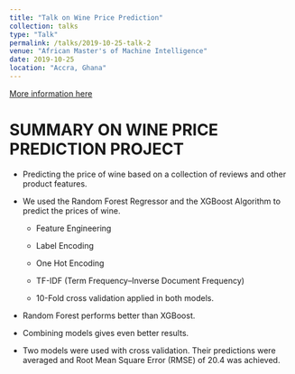 ```yaml
---
title: "Talk on Wine Price Prediction"
collection: talks
type: "Talk"
permalink: /talks/2019-10-25-talk-2
venue: "African Master's of Machine Intelligence"
date: 2019-10-25
location: "Accra, Ghana"
---
```


[More information here](https://github.com/EmmanuelOwusu/Wine-Price-Prediction)

# SUMMARY ON WINE PRICE PREDICTION PROJECT


* Predicting the price of wine based on a collection of reviews and other product features.

* We used the Random Forest Regressor and the XGBoost Algorithm to predict the prices of wine.

    * Feature Engineering

    * Label Encoding
    
    * One Hot Encoding
    
     * TF-IDF  (Term Frequency–Inverse Document Frequency)
     
     * 10-Fold cross validation applied in both models.

* Random Forest performs better than XGBoost.

* Combining models gives even better results.

* Two models were used with cross validation. Their predictions were averaged and Root Mean Square Error (RMSE) of 20.4 was achieved.
